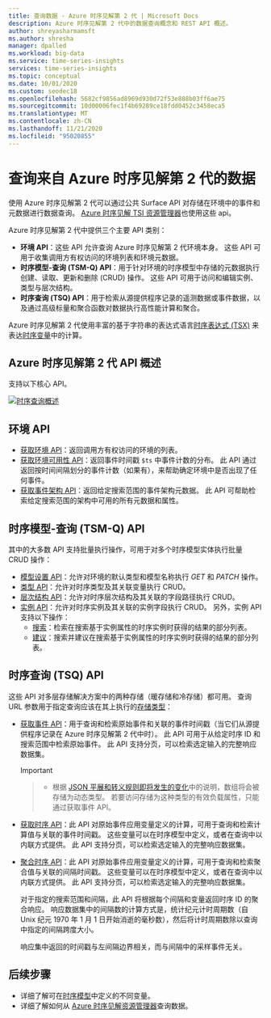 ```yaml
---
title: 查询数据 - Azure 时序见解第 2 代 | Microsoft Docs
description: Azure 时序见解第 2 代中的数据查询概念和 REST API 概述。
author: shreyasharmamsft
ms.author: shresha
manager: dpalled
ms.workload: big-data
ms.service: time-series-insights
services: time-series-insights
ms.topic: conceptual
ms.date: 10/01/2020
ms.custom: seodec18
ms.openlocfilehash: 5682cf9856ad8969d930d72f53e888b03ff6ae75
ms.sourcegitcommit: 10d00006fec1f4b69289ce18fdd0452c3458eca5
ms.translationtype: MT
ms.contentlocale: zh-CN
ms.lasthandoff: 11/21/2020
ms.locfileid: "95020855"
---
```

# <a name="querying-data-from-azure-time-series-insights-gen2"></a>查询来自 Azure 时序见解第 2 代的数据

使用 Azure 时序见解第 2 代可以通过公共 Surface API 对存储在环境中的事件和元数据进行数据查询。 [Azure 时序见解 TSI 资源管理器](./concepts-ux-panels.md)也使用这些 api。

Azure 时序见解第 2 代中提供三个主要 API 类别：

* **环境 API**：这些 API 允许查询 Azure 时序见解第 2 代环境本身。 这些 API 可用于收集调用方有权访问的环境列表和环境元数据。
* **时序模型-查询 (TSM-Q) API**：用于针对环境的时序模型中存储的元数据执行创建、读取、更新和删除 (CRUD) 操作。 这些 API 可用于访问和编辑实例、类型与层次结构。
* **时序查询 (TSQ) API**：用于检索从源提供程序记录的遥测数据或事件数据，以及通过高级标量和聚合函数对数据执行高性能计算和聚合。

Azure 时序见解第 2 代使用丰富的基于字符串的表达式语言[时序表达式 (TSX)](/rest/api/time-series-insights/reference-time-series-expression-syntax) 来表达[时序变量](./concepts-variables.md)中的计算。

## <a name="azure-time-series-insights-gen2-apis-overview"></a>Azure 时序见解第 2 代 API 概述

支持以下核心 API。

[![时序查询概述](media/v2-update-tsq/tsq.png)](media/v2-update-tsq/tsq.png#lightbox)

## <a name="environment-apis"></a>环境 API

* [获取环境 API](/rest/api/time-series-insights/management(gen1/gen2)/accesspolicies/listbyenvironment)：返回调用方有权访问的环境的列表。
* [获取环境可用性 API](/rest/api/time-series-insights/dataaccessgen2/query/getavailability)：返回事件时间戳 `$ts` 中事件计数的分布。 此 API 通过返回按时间间隔划分的事件计数（如果有），来帮助确定环境中是否出现了任何事件。
* [获取事件架构 API](/rest/api/time-series-insights/dataaccessgen2/query/geteventschema)：返回给定搜索范围的事件架构元数据。 此 API 可帮助检索给定搜索范围的架构中可用的所有元数据和属性。

## <a name="time-series-model-query-tsm-q-apis"></a>时序模型-查询 (TSM-Q) API

其中的大多数 API 支持批量执行操作，可用于对多个时序模型实体执行批量 CRUD 操作：

* [模型设置 API](/rest/api/time-series-insights/reference-model-apis)：允许对环境的默认类型和模型名称执行 *GET* 和 *PATCH* 操作。
* [类型 API](/rest/api/time-series-insights/reference-model-apis#types-api)：允许对时序类型及其关联变量执行 CRUD。
* [层次结构 API](/rest/api/time-series-insights/reference-model-apis#hierarchies-api)：允许对时序层次结构及其关联的字段路径执行 CRUD。
* [实例 API](/rest/api/time-series-insights/reference-model-apis#instances-api)：允许对时序实例及其关联的实例字段执行 CRUD。 另外，实例 API 支持以下操作：
  * [搜索](/rest/api/time-series-insights/dataaccessgen2/timeseriesinstances/search)：检索在搜索基于实例属性的时序实例时获得的结果的部分列表。
  * [建议](/rest/api/time-series-insights/dataaccessgen2/timeseriesinstances/suggest)：搜索并建议在搜索基于实例属性的时序实例时获得的结果的部分列表。

## <a name="time-series-query-tsq-apis"></a>时序查询 (TSQ) API

这些 API 对多层存储解决方案中的两种存储（暖存储和冷存储）都可用。 查询 URL 参数用于指定查询应该在其上执行的[存储类型](/rest/api/time-series-insights/dataaccessgen2/query/execute#uri-parameters)：

* [获取事件 API](/rest/api/time-series-insights/dataaccessgen2/query/execute#getevents)：用于查询和检索原始事件和关联的事件时间戳（当它们从源提供程序记录在 Azure 时序见解第 2 代中时）。 此 API 可用于从给定时序 ID 和搜索范围中检索原始事件。 此 API 支持分页，可以检索选定输入的完整响应数据集。

  > [!IMPORTANT]

  > * 根据 [JSON 平展和转义规则即将发生的变化](./ingestion-rules-update.md)中的说明，数组将会被存储为动态类型。 若要访问存储为这种类型的有效负载属性，只能通过获取事件 API。

* [获取时序 API](/rest/api/time-series-insights/dataaccessgen2/query/execute#getseries)：此 API 对原始事件应用变量定义的计算，可用于查询和检索计算值与关联的事件时间戳。 这些变量可以在时序模型中定义，或者在查询中以内联方式提供。 此 API 支持分页，可以检索选定输入的完整响应数据集。

* [聚合时序 API](/rest/api/time-series-insights/dataaccessgen2/query/execute#aggregateseries)：此 API 对原始事件应用变量定义的计算，可用于查询和检索聚合值与关联的间隔时间戳。 这些变量可以在时序模型中定义，或者在查询中以内联方式提供。 此 API 支持分页，可以检索选定输入的完整响应数据集。
  
  对于指定的搜索范围和间隔，此 API 将根据每个间隔和变量返回时序 ID 的聚合响应。 响应数据集中的间隔数的计算方式是，统计纪元计时周期数（自 Unix 纪元 1970 年 1 月 1 日开始消逝的毫秒数），然后将计时周期数除以查询中指定的间隔跨度大小。

  响应集中返回的时间戳与左间隔边界相关，而与间隔中的采样事件无关。

## <a name="next-steps"></a>后续步骤

* 详细了解可在[时序模型](./concepts-model-overview.md)中定义的不同变量。
* 详细了解如何从 [Azure 时序见解资源管理器](./concepts-ux-panels.md)查询数据。